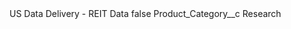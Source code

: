 <?xml version="1.0" encoding="UTF-8"?>
<CustomMetadata xmlns="http://soap.sforce.com/2006/04/metadata" xmlns:xsi="http://www.w3.org/2001/XMLSchema-instance" xmlns:xsd="http://www.w3.org/2001/XMLSchema">
    <label>US Data Delivery - REIT Data</label>
    <protected>false</protected>
    <values>
        <field>Product_Category__c</field>
        <value xsi:type="xsd:string">Research</value>
    </values>
</CustomMetadata>

